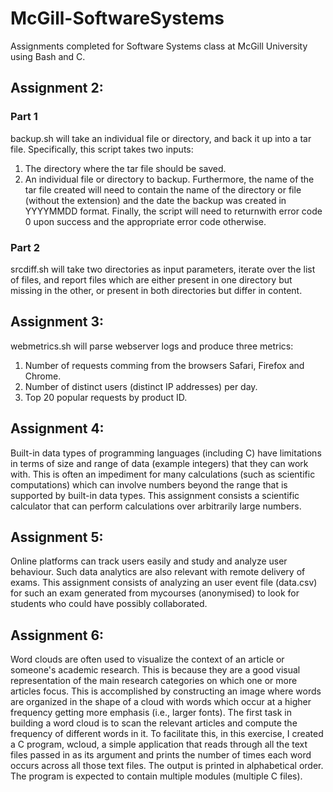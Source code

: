# McGill-SoftwareSystems

Assignments completed for Software Systems class at McGill University using Bash and C. 

## Assignment 2:
### Part 1
backup.sh will take an individual file or directory, and back it up into a tar file. Specifically, this script takes two inputs:
1. The directory where the tar file should be saved. 
2. An individual file or directory to backup. 
Furthermore, the name of the tar file created will need to contain the name of the directory or file (without the extension) and the date the backup was created in YYYYMMDD format. Finally, the script will need to returnwith error code 0 upon success and the appropriate error code otherwise.

### Part 2
srcdiff.sh will take two directories as input parameters, iterate over the list of files, and report files which are either present in one directory but missing in the other, or present in both directories but differ in content. 

## Assignment 3:
webmetrics.sh will parse webserver logs and produce three metrics:
1. Number of requests comming from the browsers Safari, Firefox and Chrome.
2. Number of distinct users (distinct IP addresses) per day.
3. Top 20 popular requests by product ID. 

## Assignment 4:
Built-in data types of programming languages (including C) have limitations in terms of size and range of data (example integers) that they can work with. This is often an impediment for many calculations (such as scientific computations) which can involve numbers beyond the range that is supported by built-in data types.
This assignment consists a scientific calculator that can perform calculations over arbitrarily large numbers.

## Assignment 5:
Online platforms can track users easily and study and analyze user behaviour. Such
data analytics are also relevant with remote delivery of exams. This assignment consists of analyzing an user event file (data.csv) for such an exam generated from mycourses (anonymised) to look for students who could have possibly collaborated.

## Assignment 6:
Word clouds are often used to visualize the context of an article or someone's academic research. This is because they are a good visual representation of the main research categories on which one or more articles focus. This is accomplished by constructing an image where words are organized in the shape of a cloud with words which occur
at a higher frequency getting more emphasis (i.e., larger fonts). The first task in building a word cloud is to scan the relevant articles and compute the frequency of different words in it. To facilitate this, in this exercise, I created a C program, wcloud, a simple application that reads through all the text files passed in as its argument and prints the number of times each word occurs across all those text files.
The output is printed in alphabetical order. The program is expected to contain multiple modules (multiple C files).
